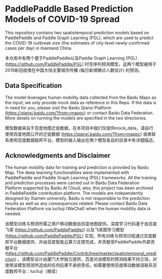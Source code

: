 # PaddlePaddle Based Prediction Models of COVID-19 Spread

This repository contains two spatiotemporal prediction models based on PaddlePaddle and Paddle Graph Learning (PGL), which are used to predict the COVID-19 outbreak size (the estimates of city-level newly-confirmed cases per day) in mainland China.

本仓库中有两个基于PaddlePaddle以及Paddle Graph Learning (PGL) (https://github.com/PaddlePaddle/PGL) 时空序列预测模型。这两个模型被用于2019新冠疫情在中国大陆主要城市传播 (每日新增确诊人数估计) 的预测。

## Data Specification

The model leverages human mobility data collected from the Baidu Maps as the input; we only provide mock data as reference in this Repo. If the data is in need for you, please visit the Baidu Qianxi Platform (https://qianxi.baidu.com/?from=mappc) or contact Baidu Data Federation. More details on running the models are specified in the two directories.

模型数据来自于百度地图迁徙数据，在本项目中我们仅提供mock_data，请自行使用百度地图公开的迁徙数据 (https://qianxi.baidu.com/?from=mappc) 或者联系使用百度数据联邦平台。模型的输入输出在两个模型各自的目录中有详细描述。



## Acknowledgments and Disclaimer

The human mobility data for training and prediction is provided by Baidu Map. The deep learning functionalities were implemented with PaddlePaddle and Paddle Graph Learning (PGL) frameworks. All the training and prediction processes were carried out in Baidu Data Federation Platform supported by Baidu AI Cloud; also, this project has been archived in PaddlePaddle contribution platform. The models are independently designed by Xiamen university. Baidu is not responsible to the prediction results as well as any consequences related. Please contact Baidu Data Federation Platform via lucliuji (WeChat) when the human mobility data is needed.

该模型训练与预测所需之用户移动数据由百度地图提供。深度学习代码基于由百度飞桨 (https://github.com/PaddlePaddle/) 以及飞桨图学习模型(https://github.com/PaddlePaddle/PGL) 实现。所有训练与预测过程通过百度数邦平台数据提供、并由百度智能云算力支撑完成，并贡献至PaddlePaddle外部贡献平台(https://github.com/PaddlePaddle/Contrib/tree/master/spatiotemporal_prediction) 。该模型设计由厦门大学独立提供，百度对该模型的预测结果不持立场，对使用该模型预测所造成的任何后果不承担责任。如需要使用百度移动数据请联系百度数邦平台：lucliuji（微信）
